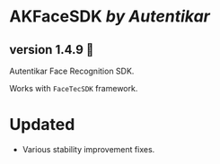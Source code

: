 # AKFaceSDK *by Autentikar*
## version 1.4.9 :rocket:

Autentikar Face Recognition SDK. 

Works with `FaceTecSDK` framework.

# Updated
* Various stability improvement fixes.
